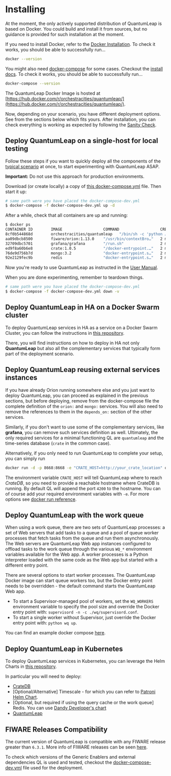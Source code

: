 # Installing

At the moment, the only actively supported distribution of QuantumLeap is based
on Docker. You could build and install it from sources, but no guidance is
provided for such installation at the moment.

If you need to install Docker, refer to the [Docker Installation](https://docs.docker.com/engine/installation/).
To check it works, you should be able to successfully run...

```bash
docker --version
```

You might also need [docker-compose](https://docs.docker.com/compose/) for
some cases. Checkout the [install docs](https://docs.docker.com/compose/install/).
To check it works, you should be able to successfully run...

```bash
docker-compose --version
```

The QuantumLeap Docker Image is hosted at [https://hub.docker.com/r/orchestracities/quantumleap/](https://hub.docker.com/r/orchestracities/quantumleap/).

Now, depending on your scenario, you have different deployment options. See
from the sections below which fits yours. After installation, you can check
everything is working as expected by following the [Sanity Check](check.md).

## Deploy QuantumLeap on a single-host for local testing

Follow these steps if you want to quickly deploy all the components of the
[typical scenario](../index.md) at once, to start experimenting with
QuantumLeap ASAP.

**Important:** Do not use this approach for production environments.

Download (or create locally) a copy of [this docker-compose.yml](https://raw.githubusercontent.com/orchestracities/ngsi-timeseries-api/master/docker/docker-compose-dev.yml)
file. Then start it up:

```bash
# same path were you have placed the docker-compose-dev.yml
$ docker-compose -f docker-compose-dev.yml up -d
```

After a while, check that all containers are up and running:

```bash
$ docker ps
CONTAINER ID        IMAGE                  COMMAND                  CREATED             STATUS                   PORTS                                                           NAMES
8cf0b544868d        orchestracities/quantumleap   "/bin/sh -c 'python …"   2 minutes ago       Up 2 minutes             0.0.0.0:8668->8668/tcp                                          docker_quantumleap_1
aa09dbcb8500        fiware/orion:1.13.0    "/usr/bin/contextBro…"   2 minutes ago       Up 2 minutes (healthy)   0.0.0.0:1026->1026/tcp                                          docker_orion_1
32709dbc5701        grafana/grafana        "/run.sh"                2 minutes ago       Up 2 minutes             0.0.0.0:3000->3000/tcp                                          docker_grafana_1
ed9f8a60b6e8        crate:1.0.5            "/docker-entrypoint.…"   2 minutes ago       Up 2 minutes             0.0.0.0:4200->4200/tcp, 0.0.0.0:4300->4300/tcp, 5432-5532/tcp   docker_crate_1
76de9d756b7d        mongo:3.2              "docker-entrypoint.s…"   2 minutes ago       Up 2 minutes             0.0.0.0:27017->27017/tcp                                        docker_mongo_1
92e2129fec9b        redis                  "docker-entrypoint.s…"   2 minutes ago       Up 2 minutes             0.0.0.0:6379->6379/tcp                                          docker_redis_1
```

Now you're ready to use QuantumLeap as instructed in the [User Manual](../user/using.md).

When you are done experimenting, remember to teardown things.

```bash
# same path were you have placed the docker-compose-dev.yml
$ docker-compose -f docker-compose-dev.yml down -v
```

## Deploy QuantumLeap in HA on a Docker Swarm cluster

To deploy QuantumLeap services in HA as a service on a Docker Swarm Cluster,
you can follow the instructions in [this repository](https://smartsdk-recipes.readthedocs.io/en/latest/data-management/quantumleap/readme/).

There, you will find instructions on how to deploy in HA not only
**QuantumLeap** but also all the complementary services that typically form
part of the deployment scenario.

## Deploy QuantumLeap reusing external services instances

If you have already Orion running somewhere else and you just want to deploy
QuantumLeap, you can proceed as explained in the previous sections, but before
deploying, remove from the docker-compose file the complete definition of
the `orion:` and `mongo:` services. You will also need to remove the
references to them in the `depends_on:` section of the other services.

Similarly, if you don't want to use some of the complementary services, like
**grafana**, you can remove such services definition as well. Ultimately, the
only required services for a minimal functioning QL are `quantumleap` and the
time-series database (`crate` in the common case).

Alternatively, if you only need to run QuantumLeap to complete your setup, you
can simply run

```bash
docker run -d -p 8668:8668 -e "CRATE_HOST=http://your_crate_location" orchestracities/quantumleap
```

The environment variable `CRATE_HOST` will tell QuantumLeap where to reach
*CrateDB*, so you need to provide a reachable hostname where CrateDB is running.
By default QL will append the port `4200` to the hostname. You can of course
add your required environment variables with `-e`. For more options see
[docker run reference](https://docs.docker.com/engine/reference/run/).

## Deploy QuantumLeap with the work queue

When using a work queue, there are two sets of QuantumLeap processes:
a set of Web servers that add tasks to a queue and a pool of queue worker
processes that fetch tasks from the queue and run them asynchronously.
The Web servers are QuantumLeap Web app instances configured to offload
tasks to the work queue through the various `WQ_*` environment variables
available for the Web app. A worker processes is a Python interpreter
loaded with the same code as the Web app but started with a different
entry point.

There are several options to start worker processes. The QuantumLeap
Docker image can start queue workers too, but the Docker entry point
needs to be overridden - the default command starts the QuantumLeap Web
app.

- To start a Supervisor-managed pool of workers, set the `WQ_WORKERS`
  environment variable to specify the pool size and override the Docker
  entry point with: `supervisord -n -c ./wq/supervisord.conf`.
- To start a single worker without Supervisor, just override the Docker
  entry point with: `python wq up`.

You can find an example docker compose [here](https://raw.githubusercontent.com/orchestracities/ngsi-timeseries-api/master/docker/docker-compose.wq.yml).

## Deploy QuantumLeap in Kubernetes

To deploy QuantumLeap services in Kubernetes,
you can leverage the Helm Charts in [this repository](https://github.com/orchestracities/charts).

In particular you will need to deploy:

- [CrateDB](https://github.com/orchestracities/charts/tree/master/charts/crate)
- [Optional/Alternative] Timescale - for which you can refer to [Patroni Helm Chart](https://github.com/helm/charts/tree/master/incubator/patroni).
- [Optional, but required if using the query cache or the work queue] Redis.
  You can use
  [Dandy Developer's chart](https://github.com/DandyDeveloper/charts/tree/master/charts/redis-ha)
- [QuantumLeap](https://github.com/orchestracities/charts/tree/master/charts/quantumleap)

## FIWARE Releases Compatibility

The current version of QuantumLeap is compatible with any FIWARE release
greater than `6.3.1`. More info of FIWARE releases can be seen [here](https://github.com/FIWARE/catalogue/releases).

To check which versions of the Generic Enablers and external dependencies QL is
used and tested, checkout the
[docker-compose-dev.yml](https://raw.githubusercontent.com/orchestracities/ngsi-timeseries-api/master/docker/docker-compose-dev.yml)
file used for the deployment.
